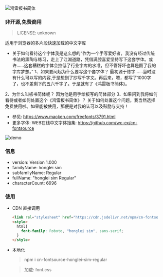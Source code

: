 ![鸿雷板书简体](https://cdn.jsdelivr.net/npm/cn-fontsource-honglei-sim-regular@1.0.6/font.png)

### 非开源,免费商用
> LICENSE: unknown

适用于浏览器的多片段快速加载的中文字库
- 关于如何看待这个字体我是这么想的“作为一个手写爱好者，我没有经过传统书法的熏陶与练习，走上了江湖道路，凭借满腔喜爱坚持写下这套字体。或许……这套糟糕的字体会拉低了行业字库的水准，但不管好坏也算是圆了我的字库梦想。”
1、如果要问起为什么要写这个套字体？
最初源于练字……当时没有什么可以写的内容,于是想到了抄写千字文。再后来，嗯，都写了1000字了，也不差剩下的五六千字了。于是就有了《鸿雷板书简体》。

2、为什么叫板书简体呢？
因为他是用手绘板写的简体部分
3、如果问到我将如何看待或者如何处置这个《鸿雷板书简体》？
关于如何处置这个问题，我当然选择免费使用啦。如果能被使用，那便是对我的认可以及鼓励与支持！
- 参见:  https://www.maoken.com/freefonts/3791.html
- 更多字体: WEB在线中文字体搜集:  https://github.com/wc-ex/cn-fontsource

![demo](https://cdn.jsdelivr.net/npm/cn-fontsource-honglei-sim-regular@1.0.6/demo.png)

### 信息
- version: Version 1.000
- familyName: honglei sim
- subfamilyName: Regular
- fullName: "honglei sim Regular"
- characterCount: 6996

### 使用
- CDN 直接调用
  ```html
  <link rel="stylesheet" href="https://cdn.jsdelivr.net/npm/cn-fontsource-honglei-sim-regular/font.css"></link>
  <style>
    html{
      font-family: Roboto, "honglei sim", sans-serif;
    }
  </style>
  ```
- 本地化
  > npm i cn-fontsource-honglei-sim-regular

  > 加载: font.css

